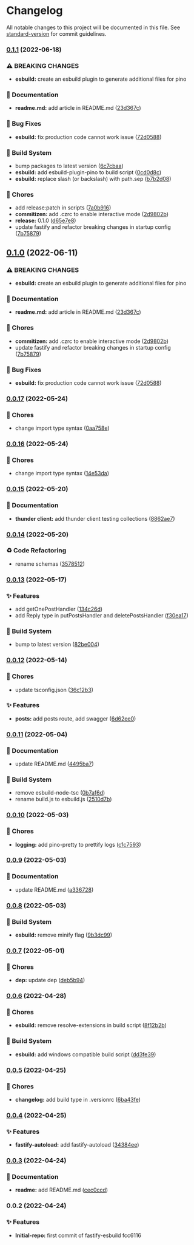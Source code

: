 # Changelog

All notable changes to this project will be documented in this file. See [standard-version](https://github.com/conventional-changelog/standard-version) for commit guidelines.

### [0.1.1](https://github.com/davipon/fastify-esbuild/compare/v0.0.17...v0.1.1) (2022-06-18)


### ⚠ BREAKING CHANGES

* **esbuild:** create an esbuild plugin to generate additional files for pino

### 📝 Documentation

* **readme.md:** add article in README.md ([23d367c](https://github.com/davipon/fastify-esbuild/commit/23d367cb4f3010bd4aa40031b60a639d1e83d98b))


### 🐛 Bug Fixes

* **esbuild:** fix production code cannot work issue ([72d0588](https://github.com/davipon/fastify-esbuild/commit/72d05888082bb33d311085d2cc89c5dbcb6cfd86))


### 🔨 Build System

* bump packages to latest version ([6c7cbaa](https://github.com/davipon/fastify-esbuild/commit/6c7cbaa9d1665a7ccc8d8d7a0c50a7c78a888c61))
* **esbuild:** add esbuild-plugin-pino to build script ([0cd0d8c](https://github.com/davipon/fastify-esbuild/commit/0cd0d8cef1c8a815712c60b632d9db0da87d460c))
* **esbuild:** replace slash (or backslash) with path.sep ([b7b2d08](https://github.com/davipon/fastify-esbuild/commit/b7b2d08183f0eb656bd2057d2aaecdd810694462))


### 🚚 Chores

* add release:patch in scripts ([7a0b916](https://github.com/davipon/fastify-esbuild/commit/7a0b916ce1be523b2b7dbdc3b982aaf6b05ffabf))
* **commitizen:** add .czrc to enable interactive mode ([2d9802b](https://github.com/davipon/fastify-esbuild/commit/2d9802b559a050dd73662710c9ddeaabbf7865b2))
* **release:** 0.1.0 ([d65e7e8](https://github.com/davipon/fastify-esbuild/commit/d65e7e801e73643f902aaff47183240ad9020cc6))
* update fastify and refactor breaking changes in startup config ([7b75879](https://github.com/davipon/fastify-esbuild/commit/7b75879086c45d4a3905d02a644e2c8e02c8e1a9))

## [0.1.0](https://github.com/davipon/fastify-esbuild/compare/v0.0.17...v0.1.0) (2022-06-11)


### ⚠ BREAKING CHANGES

* **esbuild:** create an esbuild plugin to generate additional files for pino

### 📝 Documentation

* **readme.md:** add article in README.md ([23d367c](https://github.com/davipon/fastify-esbuild/commit/23d367cb4f3010bd4aa40031b60a639d1e83d98b))


### 🚚 Chores

* **commitizen:** add .czrc to enable interactive mode ([2d9802b](https://github.com/davipon/fastify-esbuild/commit/2d9802b559a050dd73662710c9ddeaabbf7865b2))
* update fastify and refactor breaking changes in startup config ([7b75879](https://github.com/davipon/fastify-esbuild/commit/7b75879086c45d4a3905d02a644e2c8e02c8e1a9))


### 🐛 Bug Fixes

* **esbuild:** fix production code cannot work issue ([72d0588](https://github.com/davipon/fastify-esbuild/commit/72d05888082bb33d311085d2cc89c5dbcb6cfd86))

### [0.0.17](https://github.com/davipon/fastify-esbuild/compare/v0.0.15...v0.0.17) (2022-05-24)


### 🚚 Chores

* change import type syntax ([0aa758e](https://github.com/davipon/fastify-esbuild/commit/0aa758e614e4a8b423e25f271c127816d4de500c))

### [0.0.16](https://github.com/davipon/fastify-esbuild/compare/v0.0.15...v0.0.16) (2022-05-24)

### 🚚 Chores

- change import type syntax ([14e53da](https://github.com/davipon/fastify-esbuild/commit/14e53da68d1c51097d9a70e435a369c384b7a54f))

### [0.0.15](https://github.com/davipon/fastify-esbuild/compare/v0.0.14...v0.0.15) (2022-05-20)

### 📝 Documentation

- **thunder client:** add thunder client testing collections ([8862ae7](https://github.com/davipon/fastify-esbuild/commit/8862ae7e874d69f5f172325445f0a95ee014a155))

### [0.0.14](https://github.com/davipon/fastify-esbuild/compare/v0.0.13...v0.0.14) (2022-05-20)

### ♻️ Code Refactoring

- rename schemas ([3578512](https://github.com/davipon/fastify-esbuild/commit/3578512d8d75c512d187918227fe702276b55472))

### [0.0.13](https://github.com/davipon/fastify-esbuild/compare/v0.0.12...v0.0.13) (2022-05-17)

### ✨ Features

- add getOnePostHandler ([134c26d](https://github.com/davipon/fastify-esbuild/commit/134c26d1abda10369c1448551199d57ea20fabdb))
- add Reply type in putPostsHandler and deletePostsHandler ([f30ea17](https://github.com/davipon/fastify-esbuild/commit/f30ea17d57a83e7d15aeadcb5854256d8ae2e7b3))

### 🔨 Build System

- bump to latest version ([82be004](https://github.com/davipon/fastify-esbuild/commit/82be00449fb9a5fe924e9224beef6564c2d396ff))

### [0.0.12](https://github.com/davipon/fastify-esbuild/compare/v0.0.11...v0.0.12) (2022-05-14)

### 🚚 Chores

- update tsconfig.json ([36c12b3](https://github.com/davipon/fastify-esbuild/commit/36c12b3520df07f893cc63b19bd4f26855af61df))

### ✨ Features

- **posts:** add posts route, add swagger ([6d62ee0](https://github.com/davipon/fastify-esbuild/commit/6d62ee0bc892e3a4d6f2f0cf8f89e173e8706ba9))

### [0.0.11](https://github.com/davipon/fastify-esbuild/compare/v0.0.10...v0.0.11) (2022-05-04)

### 📝 Documentation

- update README.md ([4495ba7](https://github.com/davipon/fastify-esbuild/commit/4495ba79c8489bb1e49d90750a482c8a974c1cc6))

### 🔨 Build System

- remove esbuild-node-tsc ([0b7af6d](https://github.com/davipon/fastify-esbuild/commit/0b7af6d80bc0866b26c2bb86b4cea6b6d1057a02))
- rename build.js to esbuild.js ([2510d7b](https://github.com/davipon/fastify-esbuild/commit/2510d7b5ef3bbe90a72460adf685d4ca92f5d961))

### [0.0.10](https://github.com/davipon/fastify-esbuild/compare/v0.0.9...v0.0.10) (2022-05-03)

### 🚚 Chores

- **logging:** add pino-pretty to prettify logs ([c1c7593](https://github.com/davipon/fastify-esbuild/commit/c1c7593ee7c6fc0cbdd7e2a34bc1cc80262e6929))

### [0.0.9](https://github.com/davipon/fastify-esbuild/compare/v0.0.8...v0.0.9) (2022-05-03)

### 📝 Documentation

- update README.md ([a336728](https://github.com/davipon/fastify-esbuild/commit/a3367288f9d1501997a4ee008444eb1484df419a))

### [0.0.8](https://github.com/davipon/fastify-esbuild/compare/v0.0.7...v0.0.8) (2022-05-03)

### 🔨 Build System

- **esbuild:** remove minify flag ([9b3dc99](https://github.com/davipon/fastify-esbuild/commit/9b3dc991feead8ba37f2dd1ac1f5aa8bc9d724a8))

### [0.0.7](https://github.com/davipon/fastify-esbuild/compare/v0.0.6...v0.0.7) (2022-05-01)

### 🚚 Chores

- **dep:** update dep ([deb5b94](https://github.com/davipon/fastify-esbuild/commit/deb5b9495da7bf5c396b1a43103ec5612cf2fc8f))

### [0.0.6](https://github.com/davipon/fastify-esbuild/compare/v0.0.5...v0.0.6) (2022-04-28)

### 🚚 Chores

- **esbuild:** remove resolve-extensions in build script ([8f12b2b](https://github.com/davipon/fastify-esbuild/commit/8f12b2b4d15b8b7a8d5c571d4a2c1ee2d364333d))

### 🔨 Build System

- **esbuild:** add windows compatible build script ([dd3fe39](https://github.com/davipon/fastify-esbuild/commit/dd3fe39f6ce337e3771cfb28214df45bd808b946))

### [0.0.5](https://github.com/davipon/fastify-esbuild/compare/v0.0.4...v0.0.5) (2022-04-25)

### 🚚 Chores

- **changelog:** add build type in .versionrc ([6ba43fe](https://github.com/davipon/fastify-esbuild/commit/6ba43fe579ff966eff3647ef1b23f6795be3265e))

### [0.0.4](https://github.com/davipon/fastify-esbuild/compare/v0.0.3...v0.0.4) (2022-04-25)

### ✨ Features

- **fastify-autoload:** add fastify-autoload ([34384ee](https://github.com/davipon/fastify-esbuild/commit/34384ee33ac67eb7e6e9192befc827ca952e4ad4))

### [0.0.3](https://github.com/davipon/fastify-esbuild/compare/v0.0.2...v0.0.3) (2022-04-24)

### 📝 Documentation

- **readme:** add README.md ([cec0ccd](https://github.com/davipon/fastify-esbuild/commit/cec0ccdebf23dbd3816f32cc2249d6490708e6a0))

### 0.0.2 (2022-04-24)

### ✨ Features

- **Initial-repo:** first commit of fastify-esbuild fcc6116
